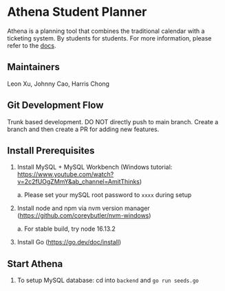 # Athena Student Planner

Athena is a planning tool that combines the traditional calendar with a ticketing system. By students for students. For more information, please refer to the [docs](https://www.notion.so/Student-Planner-d846991fccc54418981b09f31fbb4fd9).

## Maintainers

Leon Xu, Johnny Cao, Harris Chong

## Git Development Flow

Trunk based development. DO NOT directly push to main branch. Create a branch and then create a PR for adding new features.

## Install Prerequisites

1. Install MySQL + MySQL Workbench (Windows tutorial: https://www.youtube.com/watch?v=2c2fUOgZMmY&ab_channel=AmitThinks)

   a. Please set your mySQL root password to `xxxx` during setup

2. Install node and npm via nvm version manager (https://github.com/coreybutler/nvm-windows)

   a. For stable build, try node 16.13.2

3. Install Go (https://go.dev/doc/install)

## Start Athena

1. To setup MySQL database: cd into `backend` and `go run seeds.go`
